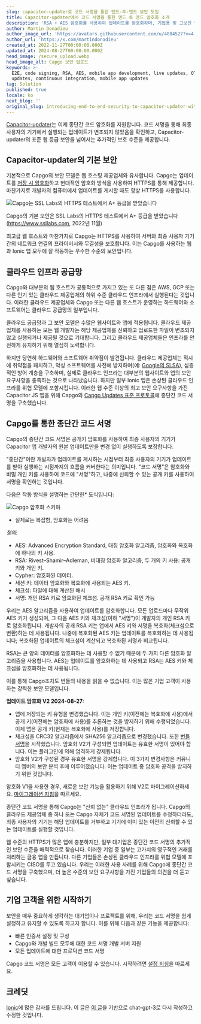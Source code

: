 ```yaml
---
slug: capacitor-updater로 코드 서명을 통한 엔드-투-엔드 보안 도입
title: Capacitor-updater에서 코드 서명을 통한 엔드 투 엔드 암호화 소개
description: 'RSA + AES 암호화를 사용하여 업데이트를 암호화하며, 기업용 및 고보안 앱을 위해 설계되었습니다'
author: Martin Donadieu
author_image_url: 'https://avatars.githubusercontent.com/u/4084527?v=4'
author_url: 'https://x.com/martindonadieu'
created_at: 2022-11-27T00:00:00.000Z
updated_at: 2024-08-27T00:00:00.000Z
head_image: /secure_upload.webp
head_image_alt: Capgo 보안 업로드
keywords: >-
  E2E, code signing, RSA, AES, mobile app development, live updates, OTA
  updates, continuous integration, mobile app updates
tag: Solution
published: true
locale: ko
next_blog: ''
original_slug: introducing-end-to-end-security-to-capacitor-updater-with-code-signing
---
```

[Capacitor-updater](https://github.com/Cap-go/capacitor-updater/)는 이제 종단간 코드 암호화를 지원합니다. 코드 서명을 통해 최종 사용자의 기기에서 실행되는 업데이트가 변조되지 않았음을 확인하고, Capacitor-updater의 표준 웹 등급 보안을 넘어서는 추가적인 보호 수준을 제공합니다.

## Capacitor-updater의 기본 보안

기본적으로 Capgo의 보안 모델은 웹 호스팅 제공업체와 유사합니다. Capgo는 업데이트를 [저장 시 암호화](https://cloud.google.com/docs/security/encryption/default-encryption/)하고 현대적인 암호화 방식을 사용하여 HTTPS를 통해 제공합니다. 마찬가지로 개발자의 컴퓨터에서 업데이트를 게시할 때도 항상 HTTPS를 사용합니다.

![Capgo는 SSL Labs의 HTTPS 테스트에서 A+ 등급을 받았습니다](/ssllabs_report.webp)

Capgo의 기본 보안은 SSL Labs의 HTTPS 테스트에서 A+ 등급을 받았습니다 (https://www.ssllabs.com, 2022년 11월)

최고급 웹 호스트와 마찬가지로 Capgo는 HTTPS를 사용하여 서버와 최종 사용자 기기 간의 네트워크 연결의 프라이버시와 무결성을 보호합니다. 이는 Capgo를 사용하는 웹과 Ionic 앱 모두에 잘 작동하는 우수한 수준의 보안입니다.

## 클라우드 인프라 공급망

Capgo와 대부분의 웹 호스트가 공통적으로 가지고 있는 또 다른 점은 AWS, GCP 또는 다른 인기 있는 클라우드 제공업체의 하위 수준 클라우드 인프라에서 실행된다는 것입니다. 이러한 클라우드 제공업체와 Capgo 또는 다른 웹 호스트가 운영하는 하드웨어와 소프트웨어는 클라우드 공급망의 일부입니다.

클라우드 공급망과 그 보안 모델은 수많은 웹사이트와 앱에 적용됩니다. 클라우드 제공업체를 사용하는 모든 웹 개발자는 해당 제공업체를 신뢰하고 업로드한 파일이 변조되지 않고 실행되거나 제공될 것으로 기대합니다. 그리고 클라우드 제공업체들은 인프라를 안전하게 유지하기 위해 열심히 노력합니다.

하지만 당연히 하드웨어와 소프트웨어 취약점이 발견됩니다. 클라우드 제공업체는 적시에 취약점을 패치하고, 악성 소프트웨어를 사전에 방지하며(예: [Google의 SLSA](https://security.googleblog.com/2021/06/introducing-slsa-end-to-end-framework.html/)), 심층적인 방어 계층을 구축하며, 실제로 클라우드 인프라는 대부분의 웹사이트와 앱의 보안 요구사항을 충족하는 것으로 나타났습니다. 하지만 일부 Ionic 앱은 손상된 클라우드 인프라를 위협 모델에 포함시킵니다. 이러한 웹 수준 이상의 최고 보안 요구사항을 가진 Capacitor JS 앱을 위해 Capgo와 [Capgo Updates 표준 프로토콜](/docs/self-hosted/auto-update/update-endpoint/)에 종단간 코드 서명을 구축했습니다.

## Capgo를 통한 종단간 코드 서명

Capgo의 종단간 코드 서명은 공개키 암호화를 사용하여 최종 사용자의 기기가 Capacitor 앱 개발자의 원본 업데이트만을 변경 없이 실행하도록 보장합니다.

"종단간"이란 개발자가 업데이트를 게시하는 시점부터 최종 사용자의 기기가 업데이트를 받아 실행하는 시점까지의 흐름을 커버한다는 의미입니다. "코드 서명"은 암호화와 비밀 개인 키를 사용하여 코드에 "서명"하고, 나중에 신뢰할 수 있는 공개 키를 사용하여 서명을 확인하는 것입니다.

다음은 작동 방식을 설명하는 간단한* 도식입니다:

![Capgo 암호화 스키마](/encryption_flow.webp)

* 실제로는 복잡함, 암호화는 어려움

*정의*:
- AES: Advanced Encryption Standard, 대칭 암호화 알고리즘, 암호화와 복호화에 하나의 키 사용.
- RSA: Rivest–Shamir–Adleman, 비대칭 암호화 알고리즘, 두 개의 키 사용: 공개 키와 개인 키.
- Cypher: 암호화된 데이터.
- 세션 키: 데이터 암호화와 복호화에 사용되는 AES 키.
- 체크섬: 파일에 대해 계산된 해시
- 서명: 개인 RSA 키로 암호화된 체크섬. 공개 RSA 키로 확인 가능

우리는 AES 알고리즘을 사용하여 업데이트를 암호화합니다. 모든 업로드마다 무작위 AES 키가 생성되며, 그 다음 AES 키와 체크섬(이하 "서명")이 개발자의 개인 RSA 키로 암호화됩니다. 개발자의 공개 RSA 키는 앱에서 AES 키와 서명을 복호화(체크섬으로 변환)하는 데 사용됩니다. 나중에 복호화된 AES 키는 업데이트를 복호화하는 데 사용됩니다; 복호화된 업데이트의 체크섬이 계산되고 복호화된 서명과 비교됩니다.

RSA는 큰 양의 데이터를 암호화하는 데 사용할 수 없기 때문에 두 가지 다른 암호화 알고리즘을 사용합니다. AES는 업데이트를 암호화하는 데 사용되고 RSA는 AES 키와 체크섬을 암호화하는 데 사용됩니다.

이를 통해 Capgo조차도 번들의 내용을 읽을 수 없습니다. 이는 많은 기업 고객이 사용하는 강력한 보안 모델입니다.

**업데이트 암호화 V2 2024-08-27:**
- 앱에 저장되는 키 유형을 변경했습니다. 이는 개인 키(이전에는 복호화에 사용)에서 공개 키(이전에는 암호화에 사용)를 추론하는 것을 방지하기 위해 수행되었습니다. 이제 앱은 공개 키(현재는 복호화에 사용)를 저장합니다.
- 체크섬을 CRC32 알고리즘에서 SHA256 알고리즘으로 변경했습니다. 또한 [번들 서명](https://en.wikipedia.org/wiki/RSA_(cryptosystem)#Signing_messages)을 시작했습니다. 암호화 V2가 구성되면 업데이트는 유효한 서명이 있어야 합니다. 이는 플러그인에 의해 엄격하게 강제됩니다.
- 암호화 V2가 구성된 경우 유효한 서명을 강제합니다.
이 3가지 변경사항은 커뮤니티 멤버의 보안 분석 후에 이루어졌습니다. 이는 업데이트 중 암호화 공격을 방지하기 위한 것입니다.

암호화 V1을 사용한 경우, 새로운 보안 기능을 활용하기 위해 V2로 마이그레이션하세요. [마이그레이션 지침](/docs/cli/migrations/encryption/)을 따르세요.

종단간 코드 서명을 통해 Capgo는 "신뢰 없는" 클라우드 인프라가 됩니다. Capgo의 클라우드 제공업체 중 하나 또는 Capgo 자체가 코드 서명된 업데이트를 수정하더라도, 최종 사용자의 기기는 해당 업데이트를 거부하고 기기에 이미 있는 이전의 신뢰할 수 있는 업데이트를 실행할 것입니다.

웹 수준의 HTTPS가 많은 앱에 충분하지만, 일부 대기업은 종단간 코드 서명의 추가적인 보안 수준을 매력적으로 찾습니다. 이러한 기업 중 일부는 고가치의 영구적인 거래를 처리하는 금융 앱을 만듭니다. 다른 기업들은 손상된 클라우드 인프라를 위협 모델에 포함시키는 CISO를 두고 있습니다. 우리는 이러한 사용 사례를 위해 Capgo에 종단간 코드 서명을 구축했으며, 더 높은 수준의 보안 요구사항을 가진 기업들의 의견을 더 듣고 싶습니다.

## 기업 고객을 위한 시작하기

보안을 매우 중요하게 생각하는 대기업이나 프로젝트를 위해, 우리는 코드 서명을 쉽게 설정하고 유지할 수 있도록 하고자 합니다. 이를 위해 다음과 같은 기능을 제공합니다:

-   빠른 인증서 설정 및 구성
-   Capgo와 개발 빌드 모두에 대한 코드 서명 개발 서버 지원
-   모든 업데이트에 대한 프로덕션 코드 서명

Capgo 코드 서명은 모든 고객이 이용할 수 있습니다. 시작하려면 [설정 지침](/docs/cli/commands/#end-to-end-encryption-trustless)을 따르세요.

## 크레딧

[Ionic](https://ionic.com/)에 많은 감사를 드립니다. 이 글은 [이 글](https://ionic.io/blog/introducing-the-ionic-end-to-end-testing-reference-example/)을 기반으로 chat-gpt-3로 다시 작성하고 수정한 것입니다.
